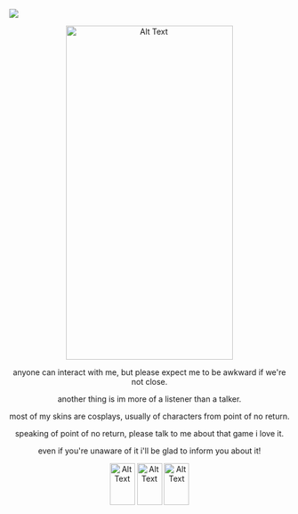![](https://komarev.com/ghpvc/?username=Wakogma)
<p align="center"> <img src="https://i.postimg.cc/FzPHVJ4j/Untitled122-20250929013214.png" alt="Alt Text" width="300" height="600">  </p>
<p align="center"> anyone can interact with me, but please expect me to be awkward if we're not close. </p>
<p align="center"> another thing is im more of a listener than a talker. </p>
<p align="center"> most of my skins are cosplays, usually of characters from point of no return. </p>
<p align="center"> speaking of point of no return, please talk to me about that game i love it. </p>
<p align="center"> even if you're unaware of it i'll be glad to inform you about it! </p>
<p align="center"> <img src="https://i.postimg.cc/rmz4GkRw/tumblr-00cfa1d7a21485678260c27bdaddb20e-a971828e-250.png" alt="Alt Text" width="45" height="75"> <img src="https://i.postimg.cc/vDw6dxPJ/tumblr-fe41d37bb1df948d0d6182e18ecca0ff-5d14bc6c-250.png" alt="Alt Text" width="45" height="75"> <img src="https://i.postimg.cc/MZvNsPCj/tumblr-e33c80dab0647d6379901a819f298580-eeeb692e-250.png" alt="Alt Text" width="45" height="75"> </p>
